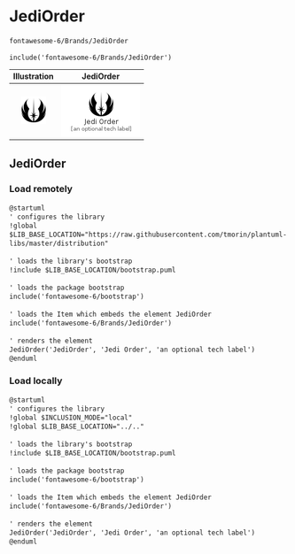 # JediOrder


```text
fontawesome-6/Brands/JediOrder
```

```text
include('fontawesome-6/Brands/JediOrder')
```



| Illustration | JediOrder |
| :---: | :---: |
| ![illustration for Illustration](../../fontawesome-6/Brands/JediOrder.png) | ![illustration for JediOrder](../../fontawesome-6/Brands/JediOrder.Local.png) |




## JediOrder

### Load remotely
```plantuml
@startuml
' configures the library
!global $LIB_BASE_LOCATION="https://raw.githubusercontent.com/tmorin/plantuml-libs/master/distribution"

' loads the library's bootstrap
!include $LIB_BASE_LOCATION/bootstrap.puml

' loads the package bootstrap
include('fontawesome-6/bootstrap')

' loads the Item which embeds the element JediOrder
include('fontawesome-6/Brands/JediOrder')

' renders the element
JediOrder('JediOrder', 'Jedi Order', 'an optional tech label')
@enduml
```

### Load locally
```plantuml
@startuml
' configures the library
!global $INCLUSION_MODE="local"
!global $LIB_BASE_LOCATION="../.."

' loads the library's bootstrap
!include $LIB_BASE_LOCATION/bootstrap.puml

' loads the package bootstrap
include('fontawesome-6/bootstrap')

' loads the Item which embeds the element JediOrder
include('fontawesome-6/Brands/JediOrder')

' renders the element
JediOrder('JediOrder', 'Jedi Order', 'an optional tech label')
@enduml
```

